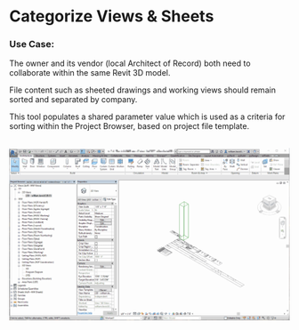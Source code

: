 # Categorize Views & Sheets

### Use Case:

The owner and its vendor (local Architect of Record) both need to collaborate within the same Revit 3D model.

File content such as sheeted drawings and working views should remain sorted and separated by company.

This tool populates a shared parameter value which is used as a criteria for sorting within the Project Browser, based on project file template.

<br/>

<img src="./Categorize Views & Sheets.gif" alt="pyRevit add-in in use" width="100%" height="56.25%">
